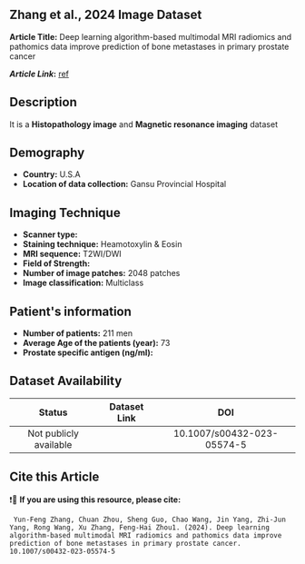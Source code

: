 ## **Zhang et al., 2024 Image Dataset**
**Article Title:** Deep learning algorithm-based multimodal MRI radiomics and pathomics data improve prediction of bone metastases in primary prostate cancer

**_Article Link_:** [ref](https://link.springer.com/article/10.1007/s00432-023-05574-5)

## **Description**
It is a **Histopathology image** and **Magnetic resonance imaging** dataset

## **Demography**
+ **Country:** U.S.A
+ **Location of data collection:** Gansu Provincial Hospital

## **Imaging Technique**
+ **Scanner type:**
+ **Staining technique:** Heamotoxylin & Eosin 
+ **MRI sequence:** T2WI/DWI
+ **Field of Strength:** 
+ **Number of image patches:** 2048 patches
+ **Image classification:** Multiclass
  
## **Patient's information**
+ **Number of patients:** 211 men
+ **Average Age of the patients (year):** 73
+ **Prostate specific antigen (ng/ml):** 

## **Dataset Availability**

|**Status**|**Dataset Link**|**DOI**|
|:---:|:---:|:---:|
|Not publicly available|  | 10.1007/s00432-023-05574-5

  
## **Cite this Article**

❗🛑 **If you are using this resource, please cite:**

```
 Yun‑Feng Zhang, Chuan Zhou, Sheng Guo, Chao Wang, Jin Yang, Zhi‑Jun Yang, Rong Wang, Xu Zhang, Feng‑Hai Zhou1. (2024). Deep learning algorithm-based multimodal MRI radiomics and pathomics data improve prediction of bone metastases in primary prostate cancer. 10.1007/s00432-023-05574-5

```
